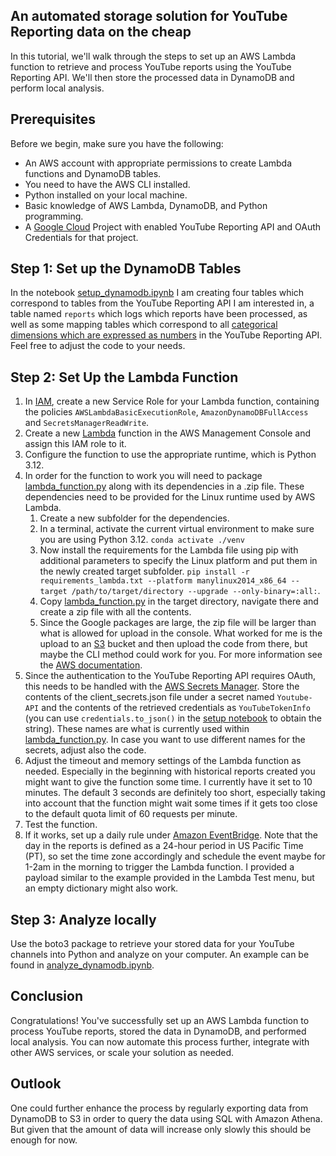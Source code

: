 ## An automated storage solution for YouTube Reporting data on the cheap

In this tutorial, we'll walk through the steps to set up an AWS Lambda function to retrieve and process YouTube reports using the YouTube Reporting API. We'll then store the processed data in DynamoDB and perform local analysis.

## Prerequisites
Before we begin, make sure you have the following:

- An AWS account with appropriate permissions to create Lambda functions and DynamoDB tables.
- You need to have the AWS CLI installed.
- Python installed on your local machine.
- Basic knowledge of AWS Lambda, DynamoDB, and Python programming.
- A [Google Cloud](https://console.cloud.google.com/) Project with enabled YouTube Reporting API and OAuth Credentials for that project.

## Step 1: Set up the DynamoDB Tables
In the notebook [setup_dynamodb.ipynb](setup_dynamodb.ipynb) I am creating four tables which correspond to tables from the YouTube Reporting API I am interested in, a table named `reports` which logs which reports have been processed, as well as some mapping tables which correspond to all [categorical dimensions which are expressed as numbers](https://developers.google.com/youtube/reporting/v1/reports/dimensions) in the YouTube Reporting API.
Feel free to adjust the code to your needs.

## Step 2: Set Up the Lambda Function
1. In [IAM](https://us-east-1.console.aws.amazon.com/iam/home?region=us-east-1), create a new Service Role for your Lambda function, containing the policies `AWSLambdaBasicExecutionRole`, `AmazonDynamoDBFullAccess` and `SecretsManagerReadWrite`.
2. Create a new [Lambda](https://us-east-1.console.aws.amazon.com/lambda/home?region=us-east-1) function in the AWS Management Console and assign this IAM role to it.
3. Configure the function to use the appropriate runtime, which is Python 3.12.
4. In order for the function to work you will need to package [lambda_function.py](lambda_function.py) along with its dependencies in a .zip file. These dependencies need to be provided for the Linux runtime used by AWS Lambda.
    1. Create a new subfolder for the dependencies.
    2. In a terminal, activate the current virtual environment to make sure you are using Python 3.12. `conda activate ./venv`
    3. Now install the requirements for the Lambda file using pip with additional parameters to specify the Linux platform and put them in the newly created target subfolder. `pip install -r requirements_lambda.txt --platform manylinux2014_x86_64 --target /path/to/target/directory --upgrade --only-binary=:all:`.
    4. Copy [lambda_function.py](lambda_function.py) in the target directory, navigate there and create a zip file with all the contents.
    5. Since the Google packages are large, the zip file will be larger than what is allowed for upload in the console. What worked for me is the upload to an [S3](https://s3.console.aws.amazon.com/s3/home?region=us-east-1) bucket and then upload the code from there, but maybe the CLI method could work for you. For more information see the [AWS documentation](https://docs.aws.amazon.com/lambda/latest/dg/python-package.html#python-package-create-update).
5. Since the authentication to the YouTube Reporting API requires OAuth, this needs to be handled with the [AWS Secrets Manager](https://us-east-1.console.aws.amazon.com/secretsmanager/home?region=us-east-1). Store the contents of the client_secrets.json file under a secret named `Youtube-API` and the contents of the retrieved credentials as `YouTubeTokenInfo` (you can use `credentials.to_json()` in the [setup notebook](setup_dynamodb.ipynb) to obtain the string). These names are what is currently used within [lambda_function.py](lambda_function.py). In case you want to use different names for the secrets, adjust also the code.
6. Adjust the timeout and memory settings of the Lambda function as needed. Especially in the beginning with historical reports created you might want to give the function some time. I currently have it set to 10 minutes. The default 3 seconds are definitely too short, especially taking into account that the function might wait some times if it gets too close to the default quota limit of 60 requests per minute.
7. Test the function.
8. If it works, set up a daily rule under [Amazon EventBridge](https://eu-central-1.console.aws.amazon.com/events/home?region=eu-central-1). Note that the day in the reports is defined as a 24-hour period in US Pacific Time (PT), so set the time zone accordingly and schedule the event maybe for 1-2am in the morning to trigger the Lambda function. I provided a payload similar to the example provided in the Lambda Test menu, but an empty dictionary might also work.  

## Step 3: Analyze locally
Use the boto3 package to retrieve your stored data for your YouTube channels into Python and analyze on your computer.
An example can be found in [analyze_dynamodb.ipynb](analyze_dynamodb.ipynb).

## Conclusion
Congratulations! You've successfully set up an AWS Lambda function to process YouTube reports, stored the data in DynamoDB, and performed local analysis. You can now automate this process further, integrate with other AWS services, or scale your solution as needed.

## Outlook
One could further enhance the process by regularly exporting data from DynamoDB to S3 in order to query the data using SQL with Amazon Athena. But given that the amount of data will increase only slowly this should be enough for now.